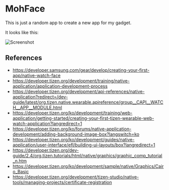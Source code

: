 MohFace
=======

This is just a random app to create a new app for my gadget.

It looks like this:

![Screenshot](doc/pic/02_something_already.png)


References
----------

* https://developer.samsung.com/gear/develop/creating-your-first-app/native-watch-face
* https://developer.tizen.org/development/training/native-application/application-development-process
* https://developer.tizen.org/development/api-references/native-application?redirect=/dev-guide/latest/org.tizen.native.wearable.apireference/group__CAPI__WATCH__APP__MODULE.html
* https://developer.tizen.org/ko/development/training/web-application/getting-started/creating-your-first-tizen-wearable-web-watch-application?langredirect=1
* https://developer.tizen.org/ko/forums/native-application-development/adding-background-image-box?langswitch=ko
* https://developer.tizen.org/ko/development/guides/native-application/user-interface/efl/building-ui-layouts/box?langredirect=1
* https://developer.tizen.org/dev-guide/2.4/org.tizen.tutorials/html/native/graphics/graphic_comp_tutorial_n.htm
* https://developer.tizen.org/ko/development/sample/native/Graphics/Cairo_Basic
* https://developer.tizen.org/development/tizen-studio/native-tools/managing-projects/certificate-registration
